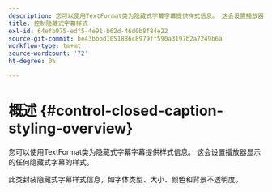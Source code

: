 ```yaml
---
description: 您可以使用TextFormat类为隐藏式字幕字幕提供样式信息。 这会设置播放器显示的任何隐藏式字幕的样式。
title: 控制隐藏式字幕样式
exl-id: 64efb975-edf5-4e91-b62d-46d0b8f84e22
source-git-commit: be43bbbd1051886c8979ff590a3197b2a7249b6a
workflow-type: tm+mt
source-wordcount: '72'
ht-degree: 0%

---
```


# 概述 {#control-closed-caption-styling-overview}

您可以使用TextFormat类为隐藏式字幕字幕提供样式信息。 这会设置播放器显示的任何隐藏式字幕的样式。

此类封装隐藏式字幕样式信息，如字体类型、大小、颜色和背景不透明度。
